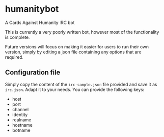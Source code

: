 humanitybot
===========

A Cards Against Humanity IRC bot

This is currently a very poorly written bot, however most of the functionality is complete.

Future versions will focus on making it easier for users to run their own
version, simply by editing a json file containing any options that are required.

Configuration file
------------------

Simply copy the content of the ``irc-sample.json`` file provided and save it as ``irc.json``. Adapt it to your needs. You can provide the following keys:

* host
* port
* channel
* identity
* realname
* hostname
* botname

